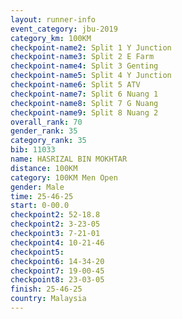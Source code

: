 ```yaml
---
layout: runner-info 
event_category: jbu-2019 
category_km: 100KM 
checkpoint-name2: Split 1 Y Junction  
checkpoint-name3: Split 2 E Farm  
checkpoint-name4: Split 3 Genting  
checkpoint-name5: Split 4 Y Junction 
checkpoint-name6: Split 5 ATV 
checkpoint-name7: Split 6 Nuang 1 
checkpoint-name8: Split 7 G Nuang 
checkpoint-name9: Split 8 Nuang 2 
overall_rank: 70
gender_rank: 35
category_rank: 35
bib: 11033
name: HASRIZAL BIN MOKHTAR
distance: 100KM
category: 100KM Men Open
gender: Male
time: 25-46-25
start: 0-00.0
checkpoint2: 52-18.8
checkpoint2: 3-23-05
checkpoint3: 7-21-01
checkpoint4: 10-21-46
checkpoint5: 
checkpoint6: 14-34-20
checkpoint7: 19-00-45
checkpoint8: 23-03-05
finish: 25-46-25
country: Malaysia
---
```

